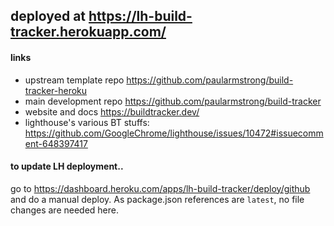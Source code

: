 ## deployed at https://lh-build-tracker.herokuapp.com/


#### links

* upstream template repo https://github.com/paularmstrong/build-tracker-heroku
* main development repo https://github.com/paularmstrong/build-tracker
* website and docs https://buildtracker.dev/
* lighthouse's various BT stuffs: https://github.com/GoogleChrome/lighthouse/issues/10472#issuecomment-648397417

#### to update LH deployment.. 
go to https://dashboard.heroku.com/apps/lh-build-tracker/deploy/github and do a manual deploy. As package.json references are `latest`, no file changes are needed here.


